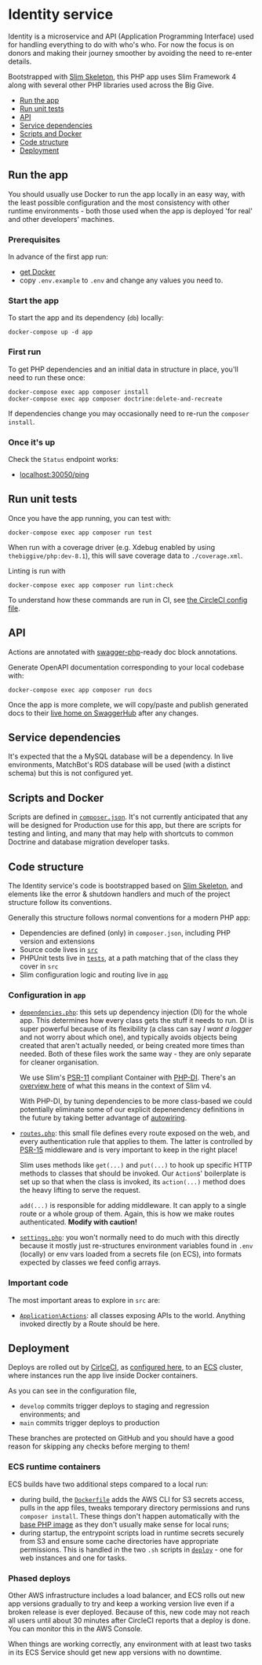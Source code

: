 # Identity service

Identity is a microservice and API (Application Programming Interface) used for handling everything to do with who's
who. For now the focus is on donors and making their journey smoother by avoiding the need to re-enter details.

Bootstrapped with [Slim Skeleton](https://github.com/slimphp/Slim-Skeleton), this PHP app uses Slim Framework 4
along with several other PHP libraries used across the Big Give.

* [Run the app](#Run-the-app)
* [Run unit tests](#Run-unit-tests)
* [API](#API)
* [Service dependencies](#Service-dependencies)
* [Scripts and Docker](#Scripts-and-Docker)
* [Code structure](#Code-structure)
* [Deployment](#Deployment)

## Run the app

You should usually use Docker to run the app locally in an easy way, with the least possible
configuration and the most consistency with other runtime environments - both those used
when the app is deployed 'for real' and other developers' machines.

### Prerequisites

In advance of the first app run:

* [get Docker](https://www.docker.com/get-started)
* copy `.env.example` to `.env` and change any values you need to.

### Start the app

To start the app and its dependency (`db`) locally:

    docker-compose up -d app

### First run

To get PHP dependencies and an initial data in structure in place, you'll need to run these once:

    docker-compose exec app composer install
    docker-compose exec app composer doctrine:delete-and-recreate

If dependencies change you may occasionally need to re-run the `composer install`.

### Once it's up

Check the `Status` endpoint works:

* [localhost:30050/ping](http://localhost:30050/ping)

## Run unit tests

Once you have the app running, you can test with:

    docker-compose exec app composer run test

When run with a coverage driver (e.g. Xdebug enabled by using `thebiggive/php:dev-8.1`),
this will save coverage data to `./coverage.xml`.

Linting is run with

    docker-compose exec app composer run lint:check

To understand how these commands are run in CI, see [the CircleCI config file](./.circleci/config.yml).

## API

Actions are annotated with [swagger-php](https://github.com/zircote/swagger-php)-ready doc block annotations.

Generate OpenAPI documentation corresponding to your local codebase with:

    docker-compose exec app composer run docs

Once the app is more complete, we will copy/paste and publish generated docs to their
[live home on SwaggerHub](https://app.swaggerhub.com/apis/Noel/TBG-Identity/)
after any changes.

## Service dependencies

It's expected that the a MySQL database will be a dependency. In live environments, MatchBot's RDS
database will be used (with a distinct schema) but this is not configured yet.

## Scripts and Docker

Scripts are defined in [`composer.json`](./composer.json). It's not currently anticipated
that any will be designed for Production use for this app, but there are scripts for testing
and linting, and many that may help with shortcuts to common Doctrine and database migration
developer tasks.

## Code structure

The Identity service's code is bootstrapped based on [Slim Skeleton](https://github.com/slimphp/Slim-Skeleton),
and elements like the error & shutdown handlers and much of the project structure follow its conventions.

Generally this structure follows normal conventions for a modern PHP app:

* Dependencies are defined (only) in `composer.json`, including PHP version and extensions
* Source code lives in [`src`](./src)
* PHPUnit tests live in [`tests`](./tests), at a path matching that of the class they cover in `src`
* Slim configuration logic and routing live in [`app`](./app)

### Configuration in `app`

* [`dependencies.php`](./app/dependencies.php): this sets up dependency
  injection (DI) for the whole app. This determines how every class gets the stuff it needs to run. DI is super
  powerful because of its flexibility (a class can say _I want a logger_ and not worry about which one), and typically
  avoids objects being created that aren't actually needed, or being created more times than needed. Both of these files
  work the same way - they are only separate for cleaner organisation.

  We use Slim's [PSR-11](https://www.php-fig.org/psr/psr-11/) compliant Container with [PHP-DI](http://php-di.org/).
  There's an [overview here](https://www.slimframework.com/docs/v4/concepts/di.html) of what this means in the context
  of Slim v4.

  With PHP-DI, by tuning dependencies to be more class-based we could potentially eliminate some of our explicit
  depenendency definitions in the future by taking better advantage of [autowiring](http://php-di.org/doc/autowiring.html).
* [`routes.php`](./app/routes.php): this small file defines every route exposed on the web, and every authentication
  rule that applies to them. The latter is controlled by [PSR-15](https://www.php-fig.org/psr/psr-15/) middleware and
  is very important to keep in the right place!

  Slim uses methods like `get(...)` and `put(...)` to hook up specific HTTP methods to classes that should be invoked.
  Our `Action`s' boilerplate is set up so that when the class is invoked, its `action(...)` method does the heavy
  lifting to serve the request.

  `add(...)` is responsible for adding middleware. It can apply to a single route or a whole group of them. Again, this
  is how we make routes authenticated. **Modify with caution!**
* [`settings.php`](./app/settings.php): you won't normally need to do much with this directly because it mostly just
  re-structures environment variables found in `.env` (locally) or env vars loaded from a secrets file (on ECS), into
  formats expected by classes we feed config arrays.

### Important code

The most important areas to explore in `src` are:

* [`Application\Actions`](./src/Application/Actions): all classes exposing APIs to the world. Anything invoked
  directly by a Route should be here.

## Deployment

Deploys are rolled out by [CirlceCI](https://circleci.com/), as [configured here](./.circleci/config.yml), to an
[ECS](https://aws.amazon.com/ecs/) cluster, where instances run the app live inside Docker containers.

As you can see in the configuration file,

* `develop` commits trigger deploys to staging and regression environments; and
* `main` commits trigger deploys to production

These branches are protected on GitHub and you should have a good reason for skipping any checks before merging to them!

### ECS runtime containers

ECS builds have two additional steps compared to a local run:

* during build, the [`Dockerfile`](./Dockerfile) adds the AWS CLI for S3 secrets access, pulls in the app files, tweaks
  temporary directory permissions and runs `composer install`. These things don't happen automatically with the [base
  PHP image](https://github.com/thebiggive/docker-php) as they don't usually make sense for local runs;
* during startup, the entrypoint scripts load in runtime secrets securely from S3 and ensure some cache directories have
  appropriate permissions. This is handled in the two `.sh` scripts in [`deploy`](./deploy) - one for web instances and
  one for tasks.

### Phased deploys

Other AWS infrastructure includes a load balancer, and ECS rolls out new app versions gradually to try and keep a
working version live even if a broken release is ever deployed. Because of this, new code may not reach all users until
about 30 minutes after CircleCI reports that a deploy is done. You can monitor this in the AWS Console.

When things are working correctly, any environment with at least two tasks in its ECS Service should get new app
versions with no downtime.
